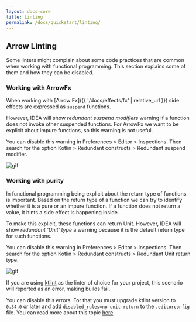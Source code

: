 ```yaml
---
layout: docs-core
title: Linting
permalink: /docs/quickstart/linting/
---
```


## Arrow Linting

Some linters might complain about some code practices that are common when working with functional programming. This section explains some of them and how they can be disabled.

### Working with ArrowFx

When working with [Arrow Fx]({{ '/docs/effects/fx' | relative_url }}) side effects are expressed as `suspend` functions.

However, IDEA will show *redundant suspend modifiers* warning if a function does not invoke other suspended functions. For ArrowFx we want to be explicit about impure functions, so this warning is not useful.

You can disable this warning in Preferences > Editor > Inspections. Then search for the option Kotlin > Redundant constructs > Redundant suspend modifier.

![gif](/img/linting/linting_suspend_modifier.gif)

### Working with purity

In functional programming being explicit about the return type of functions is important. Based on the return type of a function we can try to identify whether it is a pure or an impure function. If a function does not return a value, it hints a side effect is happening inside.

To make this explicit, these functions can return Unit. However, IDEA will show *redundant 'Unit' type* a warning because it is the default return type for such functions.

You can disable this warning in Preferences > Editor > Inspections. Then search for the option Kotlin > Redundant constructs > Redundant Unit return type.

![gif](/img/linting/linting_unit_return_type.gif)

If you are using [ktlint](https://ktlint.github.io/) as the linter of choice for your project, this scenario will reported as an error, making builds fail.

You can disable this errors. For that you must upgrade ktlint version to `0.34.0` or later and add `disabled_rules=no-unit-return` to the `.editorconfig` file. You can read more about this topic [here](https://github.com/pinterest/ktlint#editorconfig).
